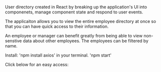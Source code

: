 User directory created in React by breaking up the application's UI into componenets, manage component state and respond to user events.

The applicaiton allows you to view the entire employee directory at once so that you can have quick access to their information. 

An employee or manager can benefit greatly from being able to view non-senstive data about other employees. The employees can be filtered by name. 

Install: 'npm install axios' in your terminal. 
'npm start'

Click below for an easy access: 